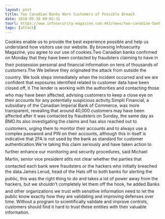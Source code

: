 ```yaml
---
layout: post
title: Two Canadian Banks Warn Customers of Possible Breach
date: 2018-05-30 09:02:31
tourl: https://www.infosecurity-magazine.com:443/news/two-canadian-banks-warn-customers/
tags: [attack]
---
```

Cookies enable us to provide the best experience possible and help us understand how visitors use our website. By browsing Infosecurity Magazine, you agree to our use of cookies.Two Canadian banks confirmed on Monday that they have been contacted by fraudsters claiming to have in their possession personal and financial information on tens of thousands of customers.The We believe they originated the attack from outside the country. We took steps immediately when the incident occurred and we are confident that exposures identified related to customer data have been closed off, it The lender is working with the authorities and contacting those who may have been affected, advising customers to keep a close eye on their accounts for any potentially suspicious activity.Simplii Financial, a subsidiary of the Canadian Imperial Bank of Commerce, was more transparent, revealing that around 40,000 customers may have been affected after it was contacted by fraudsters on Sunday, the same day as BMO.Its also investigating the claims and has also reached out to customers, urging them to monitor their accounts and to always use a complex password and PIN on their accounts, although this in itself is indicative that 2FA is not used by the bank as standard for customer authentication.We're taking this claim seriously and have taken action to further enhance our monitoring and security procedures, said Michael Martin, senior vice president atIts not clear whether the parties that contacted each bank were fraudsters or the hackers who initially breached the data.James Lerud, head of the Hats off to both banks for alerting the public, this was the right thing to do and takes a lot of power away from the hackers, but we shouldn't completely let them off the hook, he added.Banks and other organizations we trust with sensitive information need to let the public know exactly how they are validating and improving defenses over time. Without a program to scientifically validate and improve controls, customers should find it hard to trust these entities with their valuable information.